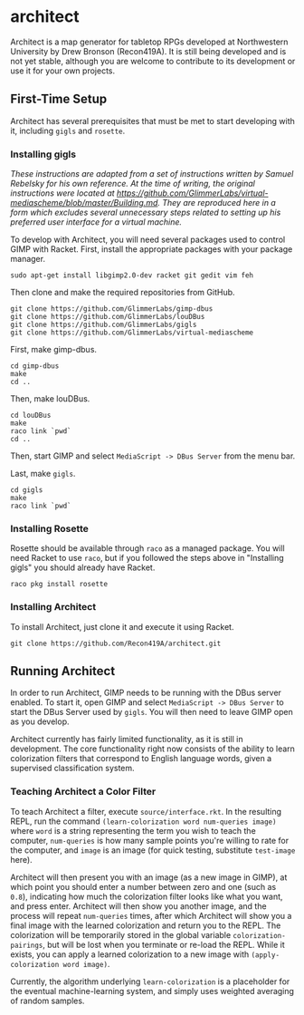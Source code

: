 # architect
Architect is a map generator for tabletop RPGs developed at Northwestern University by Drew Bronson (Recon419A). It is still being developed and is not yet stable, although you are welcome to contribute to its development or use it for your own projects.

## First-Time Setup
Architect has several prerequisites that must be met to start developing with it, including `gigls` and `rosette`.

### Installing gigls
*These instructions are adapted from a set of instructions written by Samuel Rebelsky for his own reference. At the time of writing, the original instructions were located at https://github.com/GlimmerLabs/virtual-mediascheme/blob/master/Building.md. They are reproduced here in a form which excludes several unnecessary steps related to setting up his preferred user interface for a virtual machine.*

To develop with Architect, you will need several packages used to control GIMP with Racket. First, install the appropriate packages with your package manager.

`sudo apt-get install libgimp2.0-dev racket git gedit vim feh`

Then clone and make the required repositories from GitHub.

```
git clone https://github.com/GlimmerLabs/gimp-dbus
git clone https://github.com/GlimmerLabs/louDBus
git clone https://github.com/GlimmerLabs/gigls
git clone https://github.com/GlimmerLabs/virtual-mediascheme 
```

First, make gimp-dbus.

```
cd gimp-dbus
make
cd ..
```

Then, make louDBus.

```
cd louDBus
make
raco link `pwd`
cd ..
```

Then, start GIMP and select `MediaScript -> DBus Server` from the menu bar.

Last, make `gigls`.

```
cd gigls
make
raco link `pwd`
```

### Installing Rosette
Rosette should be available through `raco` as a managed package. You will need Racket to use `raco`, but if you followed the steps above in "Installing gigls" you should already have Racket.

`raco pkg install rosette`

### Installing Architect
To install Architect, just clone it and execute it using Racket.

`git clone https://github.com/Recon419A/architect.git`

## Running Architect
In order to run Architect, GIMP needs to be running with the DBus server enabled. To start it, open GIMP and select `MediaScript -> DBus Server` to start the DBus Server used by `gigls`. You will then need to leave GIMP open as you develop.

Architect currently has fairly limited functionality, as it is still in development. The core functionality right now consists of the ability to learn colorization filters that correspond to English language words, given a supervised classification system.

### Teaching Architect a Color Filter
To teach Architect a filter, execute `source/interface.rkt`. In the resulting REPL, run the command `(learn-colorization word num-queries image)` where `word` is a string representing the term you wish to teach the computer, `num-queries` is how many sample points you're willing to rate for the computer, and `image` is an image (for quick testing, substitute `test-image` here).

Architect will then present you with an image (as a new image in GIMP), at which point you should enter a number between zero and one (such as `0.8`), indicating how much the colorization filter looks like what you want, and press enter. Architect will then show you another image, and the process will repeat `num-queries` times, after which Architect will show you a final image with the learned colorization and return you to the REPL. The colorization will be temporarily stored in the global variable `colorization-pairings`, but will be lost when you terminate or re-load the REPL. While it exists, you can apply a learned colorization to a new image with `(apply-colorization word image)`.

Currently, the algorithm underlying `learn-colorization` is a placeholder for the eventual machine-learning system, and simply uses weighted averaging of random samples.
